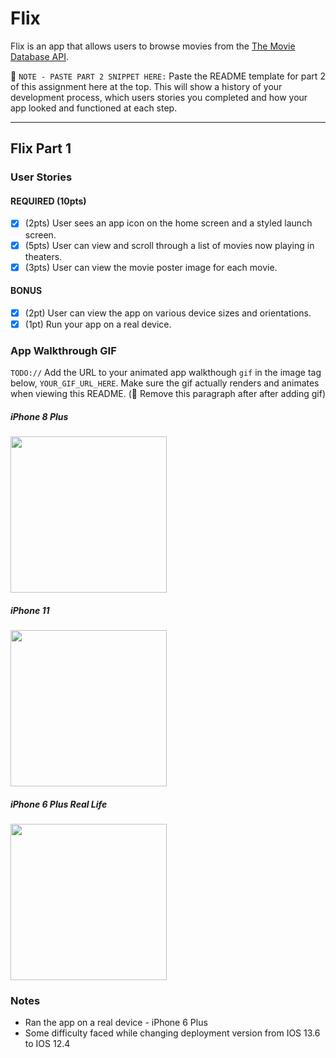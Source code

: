 # Flix

Flix is an app that allows users to browse movies from the [The Movie Database API](http://docs.themoviedb.apiary.io/#).

📝 `NOTE - PASTE PART 2 SNIPPET HERE:` Paste the README template for part 2 of this assignment here at the top. This will show a history of your development process, which users stories you completed and how your app looked and functioned at each step.

---

## Flix Part 1

### User Stories

#### REQUIRED (10pts)
- [x] (2pts) User sees an app icon on the home screen and a styled launch screen.
- [x] (5pts) User can view and scroll through a list of movies now playing in theaters.
- [x] (3pts) User can view the movie poster image for each movie.

#### BONUS
- [x] (2pt) User can view the app on various device sizes and orientations.
- [x] (1pt) Run your app on a real device.

### App Walkthrough GIF
`TODO://` Add the URL to your animated app walkthough `gif` in the image tag below, `YOUR_GIF_URL_HERE`. Make sure the gif actually renders and animates when viewing this README. (🚫 Remove this paragraph after after adding gif)

##### iPhone 8 Plus
<img src="http://g.recordit.co/ykTFh5yqDG.gif" width=250><br>

##### iPhone 11
<img src="http://g.recordit.co/c4euAZuTA9.gif" width=250><br>

##### iPhone 6 Plus Real Life
<img src="https://i.imgur.com/QFwPSbA.jpg" width=250><br>

### Notes
- Ran the app on a real device - iPhone 6 Plus
- Some difficulty faced while changing deployment version from IOS 13.6 to IOS 12.4
